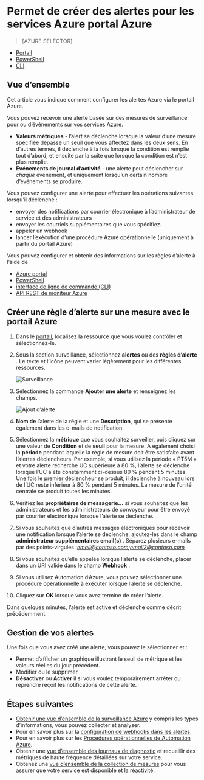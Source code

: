 <properties
    pageTitle="Permet de créer des alertes pour les services Azure portal Azure | Microsoft Azure"
    description="Le portail Azure permet de créer des alertes Azure, qui peuvent déclencher des notifications ou automation lorsque les conditions spécifiées sont remplies."
    authors="rboucher"
    manager="carolz"
    editor=""
    services="monitoring-and-diagnostics"
    documentationCenter="monitoring-and-diagnostics"/>

<tags
    ms.service="monitoring-and-diagnostics"
    ms.workload="na"
    ms.tgt_pltfrm="na"
    ms.devlang="na"
    ms.topic="article"
    ms.date="09/23/2016"
    ms.author="robb"/>

# <a name="use-azure-portal-to-create-alerts-for-azure-services"></a>Permet de créer des alertes pour les services Azure portal Azure

> [AZURE.SELECTOR]
- [Portail](insights-alerts-portal.md)
- [PowerShell](insights-alerts-powershell.md)
- [CLI](insights-alerts-command-line-interface.md)

## <a name="overview"></a>Vue d’ensemble

Cet article vous indique comment configurer les alertes Azure via le portail Azure.   

Vous pouvez recevoir une alerte basée sur des mesures de surveillance pour ou d’événements sur vos services Azure.

- **Valeurs métriques** - l’alert se déclenche lorsque la valeur d’une mesure spécifiée dépasse un seuil que vous affectez dans les deux sens. En d’autres termes, il déclenche à la fois lorsque la condition est remplie tout d’abord, et ensuite par la suite que lorsque la condition est n’est plus remplie.    
- **Événements de journal d’activité** - une alerte peut déclencher sur *chaque* événement, et uniquement lorsqu’un certain nombre d’événements se produire.


Vous pouvez configurer une alerte pour effectuer les opérations suivantes lorsqu’il déclenche :

- envoyer des notifications par courrier électronique à l’administrateur de service et des administrateurs
- envoyer les courriels supplémentaires que vous spécifiez.
- appeler un webhook
- lancer l’exécution d’une procédure Azure opérationnelle (uniquement à partir du portail Azure)

Vous pouvez configurer et obtenir des informations sur les règles d’alerte à l’aide de

- [Azure portal](insights-alerts-portal.md)
- [PowerShell](insights-alerts-powershell.md)
- [interface de ligne de commande (CLI)](insights-alerts-command-line-interface.md)
- [API REST de moniteur Azure](https://msdn.microsoft.com/library/azure/dn931945.aspx)


## <a name="create-an-alert-rule-on-a-metric-with-the-azure-portal"></a>Créer une règle d’alerte sur une mesure avec le portail Azure

1. Dans le [portail](https://portal.azure.com/), localisez la ressource que vous voulez contrôler et sélectionnez-le.

2. Sous la section surveillance, sélectionnez **alertes** ou des **règles d’alerte** . Le texte et l’icône peuvent varier légèrement pour les différentes ressources.  

    ![Surveillance](./media/insights-alerts-portal/AlertRulesButton.png)


3. Sélectionnez la commande **Ajouter une alerte** et renseignez les champs.

    ![Ajout d’alerte](./media/insights-alerts-portal/AddAlertOnlyParamsPage.png)

4. **Nom de** l’alerte de la règle et une **Description**, qui se présente également dans les e-mails de notification.
5. Sélectionnez la **métrique** que vous souhaitez surveiller, puis cliquez sur une valeur de **Condition** et de **seuil** pour la mesure. A également choisi la **période** pendant laquelle la règle de mesure doit être satisfaite avant l’alertes déclencheurs. Par exemple, si vous utilisez la période « PT5M » et votre alerte recherche UC supérieure à 80 %, l’alerte se déclenche lorsque l’UC a été constamment ci-dessus 80 % pendant 5 minutes. Une fois le premier déclencheur se produit, il déclenche à nouveau lors de l’UC reste inférieur à 80 % pendant 5 minutes. La mesure de l’unité centrale se produit toutes les minutes.   

6. Vérifiez les **propriétaires de messagerie...** si vous souhaitez que les administrateurs et les administrateurs de convoyeur pour être envoyé par courrier électronique lorsque l’alerte se déclenche.

7. Si vous souhaitez que d’autres messages électroniques pour recevoir une notification lorsque l’alerte se déclenche, ajoutez-les dans le champ **administrateur supplémentaires email(s)** . Séparez plusieurs e-mails par des points-virgules :*email@contoso.com;email2@contoso.com*

8. Si vous souhaitez qu’elle appelée lorsque l’alerte se déclenche, placer dans un URI valide dans le champ **Webhook** .

9. Si vous utilisez Automation d’Azure, vous pouvez sélectionner une procédure opérationnelle à exécuter lorsque l’alerte se déclenche.

10. Cliquez sur **OK** lorsque vous avez terminé de créer l’alerte.   

Dans quelques minutes, l’alerte est active et déclenche comme décrit précédemment.

## <a name="managing-your-alerts"></a>Gestion de vos alertes

Une fois que vous avez créé une alerte, vous pouvez le sélectionner et :

- Permet d’afficher un graphique illustrant le seuil de métrique et les valeurs réelles du jour précédent.
- Modifier ou le supprimer.
- **Désactiver** ou **Activer** il si vous voulez temporairement arrêter ou reprendre reçoit les notifications de cette alerte.



## <a name="next-steps"></a>Étapes suivantes

* [Obtenir une vue d’ensemble de la surveillance Azure](monitoring-overview.md) y compris les types d’informations, vous pouvez collecter et analyser.
* Pour en savoir plus sur la [configuration de webhooks dans les alertes](insights-webhooks-alerts.md).
* Pour en savoir plus sur les [Procédures opérationnelles de Automation Azure](..\automation\automation-starting-a-runbook.md).
* Obtenir une [vue d’ensemble des journaux de diagnostic](monitoring-overview-of-diagnostic-logs.md) et recueillir des métriques de haute fréquence détaillées sur votre service.
* Obtenez une [vue d’ensemble de la collection de mesures](insights-how-to-customize-monitoring.md) pour vous assurer que votre service est disponible et la réactivité.
